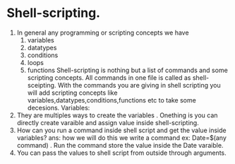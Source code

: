 # Shell-scripting.

1. In general any programming or scripting concepts we have
   1. variables
   2. datatypes
   3. conditions
   4. loops
   5. functions
Shell-scripting is nothing but a list of commands and some scripting concepts. All commands in one file is called as shell-sceipting. With the commands you are giving in shell scripting you will add scripting concepts like variables,datatypes,conditions,functions etc to take some decesions.
Variables:
 1. They are multiples ways to create the variables . Onething is you can directly create varaible and assign value inside shell-scripting.
 2. How can you run a command inside shell script and get the value inside variables?
 ans: how we will do this we write a command ex: Date=$(any command) . Run the command store the value inside the Date varaible.
 3. You can pass the values to shell script from outside through arguments.
 

